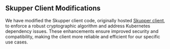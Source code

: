 ## Skupper Client Modifications 
We have modified the Skupper client code, originally hosted [Skupper client](https://github.com/skupperproject/skupper/tree/v1/client), to enforce a robust cryptographic algorithm and address Kubernetes dependency issues. These enhancements ensure improved security and compatibility, 
making the client more reliable and efficient for our specific use cases.